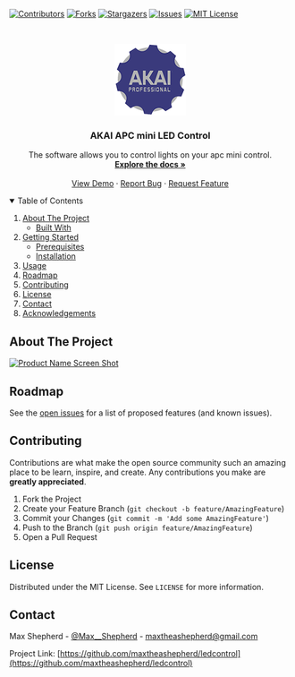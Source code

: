 <!--
*** Thanks for checking out the Best-README-Template. If you have a suggestion
*** that would make this better, please fork the repo and create a pull request
*** or simply open an issue with the tag "enhancement".
*** Thanks again! Now go create something AMAZING! :D
-->



<!-- PROJECT SHIELDS -->
<!--
*** I'm using markdown "reference style" links for readability.
*** Reference links are enclosed in brackets [ ] instead of parentheses ( ).
*** See the bottom of this document for the declaration of the reference variables
*** for contributors-url, forks-url, etc. This is an optional, concise syntax you may use.
*** https://www.markdownguide.org/basic-syntax/#reference-style-links
-->
[![Contributors][contributors-shield]][contributors-url]
[![Forks][forks-shield]][forks-url]
[![Stargazers][stars-shield]][stars-url]
[![Issues][issues-shield]][issues-url]
[![MIT License][license-shield]][license-url]




<!-- PROJECT LOGO -->
<br />
<p align="center">
  <a href="https://github.com/maxtheashepherd/ledcontrol">
    <img src="icon/128x128.png" alt="Logo" width="128" height="128">
  </a>

  <h3 align="center">AKAI APC mini LED Control</h3>

  <p align="center">
    The software allows you to control lights on your apc mini control.
    <br />
    <a href="https://github.com/maxtheashepherd/ledcontrol"><strong>Explore the docs »</strong></a>
    <br />
    <br />
    <a href="https://github.com/maxtheashepherd/ledcontrol">View Demo</a>
    ·
    <a href="https://github.com/maxtheashepherd/ledcontrol/issues">Report Bug</a>
    ·
    <a href="https://github.com/maxtheashepherd/ledcontrol/issues">Request Feature</a>
  </p>
</p>


<!-- TABLE OF CONTENTS -->
<details open="open">
  <summary>Table of Contents</summary>
  <ol>
    <li>
      <a href="#about-the-project">About The Project</a>
      <ul>
        <li><a href="#built-with">Built With</a></li>
      </ul>
    </li>
    <li>
      <a href="#getting-started">Getting Started</a>
      <ul>
        <li><a href="#prerequisites">Prerequisites</a></li>
        <li><a href="#installation">Installation</a></li>
      </ul>
    </li>
    <li><a href="#usage">Usage</a></li>
    <li><a href="#roadmap">Roadmap</a></li>
    <li><a href="#contributing">Contributing</a></li>
    <li><a href="#license">License</a></li>
    <li><a href="#contact">Contact</a></li>
    <li><a href="#acknowledgements">Acknowledgements</a></li>
  </ol>
</details>

<!-- ABOUT THE PROJECT -->
## About The Project

[![Product Name Screen Shot][product-screenshot]](https://github.com/maxtheashepherd/ledcontrol/icons/slika.png)

<!-- ROADMAP -->
## Roadmap

See the [open issues](https://github.com/maxtheashepherd/ledcontro/issues) for a list of proposed features (and known issues).



<!-- CONTRIBUTING -->
## Contributing

Contributions are what make the open source community such an amazing place to be learn, inspire, and create. Any contributions you make are **greatly appreciated**.

1. Fork the Project
2. Create your Feature Branch (`git checkout -b feature/AmazingFeature`)
3. Commit your Changes (`git commit -m 'Add some AmazingFeature'`)
4. Push to the Branch (`git push origin feature/AmazingFeature`)
5. Open a Pull Request


<!-- LICENSE -->
## License

Distributed under the MIT License. See `LICENSE` for more information.



<!-- CONTACT -->
## Contact

Max Shepherd - [@Max__Shepherd](https://twitter.com/Max__Shepherd) - maxtheashepherd@gmail.com

Project Link: [https://github.com/maxtheashepherd/ledcontrol](https://github.com/maxtheashepherd/ledcontrol)



<!-- MARKDOWN LINKS & IMAGES -->
<!-- https://www.markdownguide.org/basic-syntax/#reference-style-links -->
[product-screenshot]:https://github.com/maxtheashepherd/ledcontrol/icons/slika.png
[contributors-shield]: https://img.shields.io/github/contributors/maxtheashepherd/ledcontrol.svg?style=for-the-badge
[contributors-url]: https://github.com/maxtheashepherd/ledcontrol/graphs/contributors
[forks-shield]: https://img.shields.io/github/forks/maxtheashepherd/ledcontrol.svg?style=for-the-badge
[forks-url]: https://github.com/maxtheashepherd/ledcontrol/network/members
[stars-shield]: https://img.shields.io/github/stars/maxtheashepherd/ledcontrol.svg?style=for-the-badge
[stars-url]: https://github.com/maxtheashepherd/ledcontrol/stargazers
[issues-shield]: https://img.shields.io/github/issues/maxtheashepherd/ledcontrol.svg?style=for-the-badge
[issues-url]: https://github.com/maxtheashepherd/ledcontrol/issues
[license-shield]: https://img.shields.io/github/license/maxtheashepherd/ledcontrol.svg?style=for-the-badge
[license-url]: https://github.com/maxtheashepherd/ledcontrol/blob/master/LICENSE.txt
[linkedin-shield]: https://img.shields.io/badge/-LinkedIn-black.svg?style=for-the-badge&logo=linkedin&colorB=555

